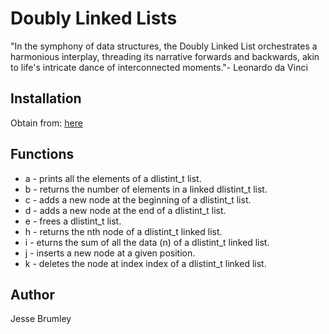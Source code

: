 # Doubly Linked Lists

"In the symphony of data structures, the Doubly Linked List orchestrates a
harmonious interplay, threading its narrative forwards and backwards, akin
to life's intricate dance of interconnected moments."- Leonardo da Vinci

## Installation

Obtain from: [here](https://github.com/Jessterr/holbertonschool-low_level_programming/tree/main/doubly_linked_lists)

## Functions

* a - prints all the elements of a dlistint_t list.
* b - returns the number of elements in a linked dlistint_t list.
* c - adds a new node at the beginning of a dlistint_t list.
* d - adds a new node at the end of a dlistint_t list.
* e - frees a dlistint_t list.
* h - returns the nth node of a dlistint_t linked list.
* i - eturns the sum of all the data (n) of a dlistint_t linked list.
* j - inserts a new node at a given position.
* k - deletes the node at index index of a dlistint_t linked list.

## Author
Jesse Brumley
